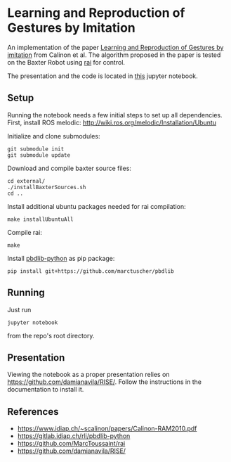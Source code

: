 # Learning and Reproduction of Gestures by Imitation

An implementation of the paper [Learning and Reproduction of Gestures by imitation](https://www.idiap.ch/~scalinon/papers/Calinon-RAM2010.pdf)  from Calinon et al. 
The algorithm proposed in the paper is tested on the Baxter Robot using [rai](https://github.com/MarcToussaint/rai) for control.

The presentation and the code is located in [this](slides/slides_clean.ipynb) jupyter notebook.

## Setup

Running the notebook needs a few initial steps to set up all dependencies. First, install ROS melodic: http://wiki.ros.org/melodic/Installation/Ubuntu

Initialize and clone submodules:

```
git submodule init
git submodule update
```

Download and compile baxter source files:
```
cd external/
./installBaxterSources.sh
cd ..
```

Install additional ubuntu packages needed for rai compilation:
```
make installUbuntuAll
```

Compile rai: 
```
make
```

Install [pbdlib-python](https://gitlab.idiap.ch/rli/pbdlib-python) as pip package:
```
pip install git+https://github.com/marctuscher/pbdlib
```

## Running

Just run
```
jupyter notebook
```
from the repo's root directory.

## Presentation

Viewing the notebook as a proper presentation relies on https://github.com/damianavila/RISE/. Follow the instructions in the documentation to install it.

## References

- https://www.idiap.ch/~scalinon/papers/Calinon-RAM2010.pdf
- https://gitlab.idiap.ch/rli/pbdlib-python
- https://github.com/MarcToussaint/rai
- https://github.com/damianavila/RISE/

